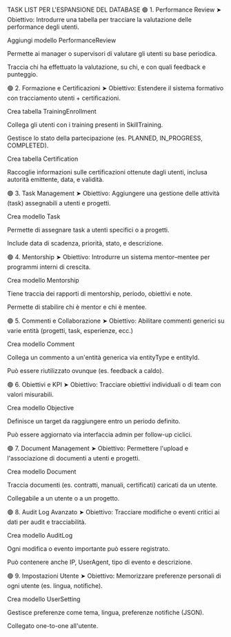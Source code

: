 TASK LIST PER L'ESPANSIONE DEL DATABASE
🟢 1. Performance Review
➤ Obiettivo: Introdurre una tabella per tracciare la valutazione delle performance degli utenti.

 Aggiungi modello PerformanceReview

Permette ai manager o supervisori di valutare gli utenti su base periodica.

Traccia chi ha effettuato la valutazione, su chi, e con quali feedback e punteggio.

🟢 2. Formazione e Certificazioni
➤ Obiettivo: Estendere il sistema formativo con tracciamento utenti + certificazioni.

 Crea tabella TrainingEnrollment

Collega gli utenti con i training presenti in SkillTraining.

Gestisce lo stato della partecipazione (es. PLANNED, IN_PROGRESS, COMPLETED).

 Crea tabella Certification

Raccoglie informazioni sulle certificazioni ottenute dagli utenti, inclusa autorità emittente, data, e validità.

🟢 3. Task Management
➤ Obiettivo: Aggiungere una gestione delle attività (task) assegnabili a utenti e progetti.

 Crea modello Task

Permette di assegnare task a utenti specifici o a progetti.

Include data di scadenza, priorità, stato, e descrizione.

🟢 4. Mentorship
➤ Obiettivo: Introdurre un sistema mentor–mentee per programmi interni di crescita.

 Crea modello Mentorship

Tiene traccia dei rapporti di mentorship, periodo, obiettivi e note.

Permette di stabilire chi è mentor e chi è mentee.

🟢 5. Commenti e Collaborazione
➤ Obiettivo: Abilitare commenti generici su varie entità (progetti, task, esperienze, ecc.)

 Crea modello Comment

Collega un commento a un'entità generica via entityType e entityId.

Può essere riutilizzato ovunque (es. feedback a caldo).

🟢 6. Obiettivi e KPI
➤ Obiettivo: Tracciare obiettivi individuali o di team con valori misurabili.

 Crea modello Objective

Definisce un target da raggiungere entro un periodo definito.

Può essere aggiornato via interfaccia admin per follow-up ciclici.

🟢 7. Document Management
➤ Obiettivo: Permettere l'upload e l'associazione di documenti a utenti e progetti.

 Crea modello Document

Traccia documenti (es. contratti, manuali, certificati) caricati da un utente.

Collegabile a un utente o a un progetto.

🟢 8. Audit Log Avanzato
➤ Obiettivo: Tracciare modifiche o eventi critici ai dati per audit e tracciabilità.

 Crea modello AuditLog

Ogni modifica o evento importante può essere registrato.

Può contenere anche IP, UserAgent, tipo di evento e descrizione.

🟢 9. Impostazioni Utente
➤ Obiettivo: Memorizzare preferenze personali di ogni utente (es. lingua, notifiche).

 Crea modello UserSetting

Gestisce preferenze come tema, lingua, preferenze notifiche (JSON).

Collegato one-to-one all'utente.
